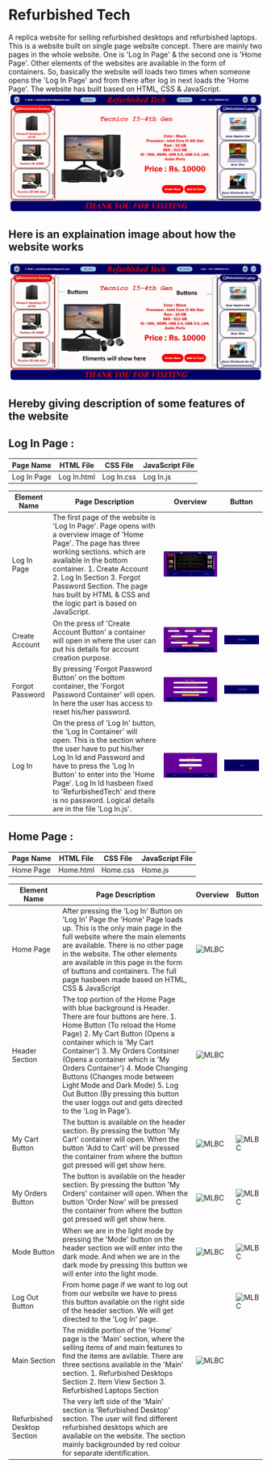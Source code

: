 # Refurbished Tech
A replica website for selling refurbished desktops and refurbished laptops. This is a website built on single page website concept. There are mainly two pages in the whole website. One is 'Log In Page' & the second one is 'Home Page'. Other elements of the websites are available in the form of containers. So, basically the website will loads two times when someone opens the 'Log In Page' and from there after log in next loads the 'Home Page'. The website has built based on HTML, CSS & JavaScript. 
<img src ="https://github.com/SubhranshuMukhopadhyay/Refurbished-Tech/blob/main/Resource%20Images/Refurbished%20Tech%20Description%20Image.jpg" alt="MLBC">

## Here is an explaination image about how the website works
<img src ="https://github.com/SubhranshuMukhopadhyay/Refurbished-Tech/blob/main/Resource%20Images/Refurbished%20Tech%20Expalination.jpg" alt="MLBC">

## Hereby giving description of some features of the website
## Log In Page :
| Page Name | HTML File | CSS File | JavaScript File | 
| - | - | - | - |
| Log In Page | Log In.html | Log In.css | Log In.js |

| Element Name | Page Description | Overview | Button |
| - | - | - | - |
| Log In Page | The first page of the website is 'Log In Page'. Page opens with a overview image of 'Home Page'. The page has three working sections. which are available in the bottom container. 1. Create Account 2. Log In Section 3. Forgot Password Section. The page has built by HTML & CSS and the logic part is based on JavaScript. | <img src ="https://github.com/SubhranshuMukhopadhyay/Refurbished-Tech/blob/main/Resource%20Images/Log%20In%20Page%20Overview.jpg" alt="MLBC"> |
| Create Account | On the press of 'Create Account Button' a container will open in where the user can put his details for account creation purpose. | <img src ="https://github.com/SubhranshuMukhopadhyay/Refurbished-Tech/blob/main/Resource%20Images/Create%20Account%20Container%20Overview.jpg" alt="MLBC"> | <img src ="https://github.com/SubhranshuMukhopadhyay/Refurbished-Tech/blob/main/Resource%20Images/Create%20Account%20Button.jpg" alt="MLBC"> |
| Forgot Password | By pressing 'Forgot Password Button' on the bottom container, the 'Forgot Password Container' will open. In here the user has access to reset his/her password. | <img src ="https://github.com/SubhranshuMukhopadhyay/Refurbished-Tech/blob/main/Resource%20Images/Forgot%20Password%20Container%20Overview.jpg" alt="MLBC"> | <img src ="https://github.com/SubhranshuMukhopadhyay/Refurbished-Tech/blob/main/Resource%20Images/Forgot%20Password%20Button.jpg" alt="MLBC"> |
| Log In | On the press of 'Log In' button, the 'Log In Container' will open. This is the section where the user have to put his/her Log In Id and Password and have to press the 'Log In Button' to enter into the 'Home Page'. Log In Id hasbeen fixed to 'RefurbishedTech' and there is no password. Logical details are in the file 'Log In.js'. | <img src ="https://github.com/SubhranshuMukhopadhyay/Refurbished-Tech/blob/main/Resource%20Images/Log%20In%20Container%20Overview.jpg" alt="MLBC"> | <img src ="https://github.com/SubhranshuMukhopadhyay/Refurbished-Tech/blob/main/Resource%20Images/Log%20In%20Button.jpg" alt="MLBC"> |
## Home Page :
| Page Name | HTML File | CSS File | JavaScript File | 
| - | - | - | - |
| Home Page | Home.html | Home.css | Home.js |

| Element Name | Page Description | Overview | Button |
| - | - | - | - |
| Home Page | After pressing the 'Log In' Button on 'Log In' Page the 'Home' Page loads up. This is the only main page in the full website where the main elements are available. There is no other page in the website. The other elements are available in this page in the form of buttons and containers. The full page hasbeen made based on HTML, CSS & JavaScript | <img src ="" alt="MLBC"> |  |
| Header Section | The top portion of the Home Page with blue background is Header. There are four buttons are here. 1. Home Button (To reload the Home Page) 2. My Cart Button (Opens a container which is 'My Cart Container') 3. My Orders Contsiner (Opens a container which is 'My Orders Container') 4. Mode Changing Buttons (Changes mode between Light Mode and Dark Mode) 5. Log Out Button (By pressing this button the user loggs out and gets directed to the 'Log In Page'). | <img src ="" alt="MLBC"> |  |
| My Cart Button | The button is available on the header section. By pressing the button 'My Cart' container will open. When the button 'Add to Cart' will be pressed the container from where the button got pressed will get show here. | <img src ="" alt="MLBC"> | <img src ="" alt="MLBC"> |
| My Orders Button | The button is available on the header section. By pressing the button 'My Orders' container will open. When the button 'Order Now' will be pressed the container from where the button got pressed will get show here. | <img src ="" alt="MLBC"> | <img src ="" alt="MLBC"> |
| Mode Button | When we are in the light mode by pressing the 'Mode' button on the header section we will enter into the dark mode. And when we are in the dark mode by pressing this button we will enter into the light mode. | <img src ="" alt="MLBC"> | <img src ="" alt="MLBC"> |
| Log Out Button | From home page if we want to log out from our website we have to press this button available on  the right side of the header section. We will get directed to the 'Log In' page. |  | <img src ="" alt="MLBC"> |
| Main Section | The middle portion of the 'Home' page is the 'Main' section, where the selling items of and main features to find the items are avilable. There are three sections available in the 'Main' section. 1. Refurbished Desktops Section 2. Item View Section 3. Refurbished Laptops Section | <img src ="" alt="MLBC"> |  |
| Refurbished Desktop Section | The very left side of the 'Main' section is 'Refurbished Desktop' section. The user will find different refurbished desktops which are available on the website. The section mainly backgrounded by red colour for separate identification.
 
